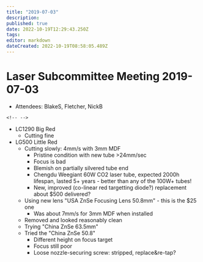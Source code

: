```yaml
---
title: "2019-07-03"
description: 
published: true
date: 2022-10-19T12:29:43.250Z
tags: 
editor: markdown
dateCreated: 2022-10-19T08:58:05.489Z
---
```


# Laser Subcommittee Meeting 2019-07-03

-   Attendees: BlakeS, Fletcher, NickB

```{=html}
<!-- -->
```
-   LC1290 Big Red
    -   Cutting fine
-   LG500 Little Red
    -   Cutting slowly: 4mm/s with 3mm MDF
        -   Pristine condition with new tube \>24mm/sec
        -   Focus is bad
        -   Blemish on partially silvered tube end
        -   Chengdu Weegiant 60W CO2 laser tube, expected 2000h lifespan, lasted 5+ years - better than any of the 100W+ tubes!
        -   New, improved (co-linear red targetting diode?) replacement about \$500 delivered?
    -   Using new lens "USA ZnSe Focusing Lens 50.8mm" - this is the \$25 one
        -   Was about 7mm/s for 3mm MDF when installed
    -   Removed and looked reasonably clean
    -   Trying "China ZnSe 63.5mm"
    -   Tried the "China ZnSe 50.8"
        -   Different height on focus target
        -   Focus still poor
        -   Loose nozzle-securing screw: stripped, replace&re-tap?
